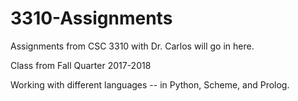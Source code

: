 # 3310-Assignments

Assignments from CSC 3310 with Dr. Carlos will go in here.

Class from Fall Quarter 2017-2018

Working with different languages -- in Python, Scheme, and Prolog.
